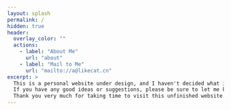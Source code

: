 ```yaml
---
layout: splash
permalink: /
hidden: true
header:
  overlay_color: ""
  actions:
    - label: "About Me"
      url: "about"
    - label: "Mail to Me"
      url: "mailto://a@likecat.cn"
excerpt: >
  This is a personal website under design, and I haven't decided what interesting things should be put on it.<br />
  If you have any good ideas or suggestions, please be sure to let me know by email.<br />
  Thank you very much for taking time to visit this unfinished website. I will continue to work hard to finish it.
---
```

